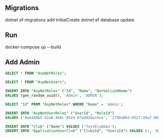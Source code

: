 ﻿## Migrations

dotnet ef migrations add InitialCreate
dotnet ef database update

## Run

docker-compose up --build

## Add Admin

```sql
SELECT * FROM "AspNetRoles";

SELECT * FROM "AspNetUsers";

INSERT INTO "AspNetRoles" ("Id", "Name", "NormalizedName")
VALUES (gen_random_uuid(), 'Admin', 'ADMIN');

SELECT "Id" FROM "AspNetRoles" WHERE "Name" = 'Admin';

INSERT INTO "AspNetUserRoles" ("UserId", "RoleId")
VALUES ('0a6440b5-d2a8-468c-852d-07ad926ec6ce', '1798a063-6527-45e7-9028-a750c103060d');

INSERT INTO "Club" ("Name") VALUES ('Testklubben');
INSERT INTO "ApplicationUserClub" ("ClubsId", "UsersId") VALUES (1, '0a6440b5-d2a8-468c-852d-07ad926ec6ce');
```
